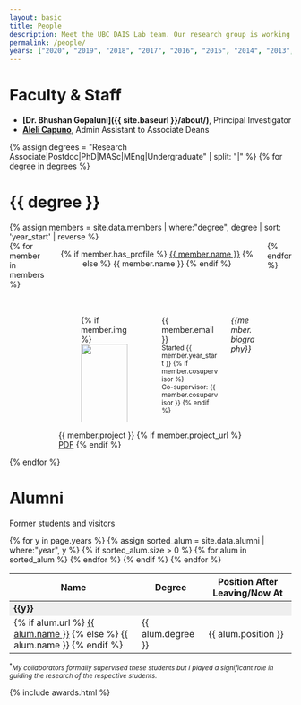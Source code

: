 ```yaml
---
layout: basic
title: People
description: Meet the UBC DAIS Lab team. Our research group is working on machine learning, data analytics and process control research.
permalink: /people/
years: ["2020", "2019", "2018", "2017", "2016", "2015", "2014", "2013", "2012", "2011", "2010", "2009", "2008", "2007", "2006", "2005", "2004", "2003", "2002"]
---
```


# Faculty & Staff
- **[Dr. Bhushan Gopaluni]({{ site.baseurl }}/about/)**, Principal Investigator
- **[Aleli Capuno](https://engineering.ubc.ca/about/staff-directory)**, Admin Assistant to Associate Deans

{% assign degrees = "Research Associate|Postdoc|PhD|MASc|MEng|Undergraduate" | split: "|" %}
{% for degree in degrees %}

<h1 class="title"> {{ degree }} </h1>
{% assign members = site.data.members | where:"degree", degree | sort: 'year_start' | reverse %}

<div>
	<div class="columns is-multiline is-mobile is-fullheight">
	{% for member in members %}
	<div class="column is-half-desktop is-full-mobile">
		<div class="card" itemscope itemtype="http://schema.org/Person" style="display:flex; flex-direction: column; height: 100%;">
			<header class="card-header">
				<p class="card-header-title">
				{% if member.has_profile %}
					<a href="{{ site.baseurl }}/profile/{{ member.name }}"><span itemprop="name">{{ member.name }}</span></a>
				{% else %}
					<span itemprop="name">{{ member.name }}</span>
				{% endif %}
				</p>
			</header>
			<div id="collapsible-card" class="is-collapsible is-active">
				<div class="card-content">
					<div class="columns is-multiline is-mobile">
						<div class="column is-one-third-desktop">
					    <figure class="image is-round is-128x128">
					    	{% if member.img %}
					    	<img class="is-rounded" style="height: 100%; object-fit: cover;" src="{{ site.baseurl }}/assets/profile/{{ member.img }}">
					    	{% else %}
					    	<img class="is-rounded" src="https://bulma.io/images/placeholders/128x128.png" alt="Placeholder image">
					    	{% endif %}
					    </figure>
					   </div>
					   <div class="column">
					    <p>
					    	<span itemprop="email" class="has-text-weight-light is-size-7"><i class="fas fa-envelope"></i> {{ member.email }}</span><br>
					    	<small>
									Started {{ member.year_start }}
									{% if member.cosupervisor %}
									<br>Co-supervisor: {{ member.cosupervisor }}
									{% endif %}
								</small>
							</p>
						</div>
						<div class="column is-full">
							<p class="is-size-7">
							<i itemprop="description">
								{{member.biography}}
							</i>
							</p>
						</div>
					</div>		
				</div>
			</div>
		  <footer class="card-footer" style="margin-top: auto;">
		  	<p class="card-footer-item" itemprop="knowsAbout">
					{{ member.project }}
					{% if member.project_url %}
						<a href="{{ site.baseurl }}/{{ member.project_url }}"><span class="tag is-light is-info">PDF</span></a>
					{% endif %}
				</p>
		  </footer>			
		</div>		
	</div>
	{% endfor %}
	</div>
</div>
{% endfor %}

<h1> Alumni </h1>
<p> Former students and visitors </p>

<div class="table-container">
<table class="table is-bordered is-striped is-narrow is-hoverable is-fullwidth">
	<thead>
		<tr>
			<th>Name</th>
			<th>Degree</th>
			<th>Position After Leaving/Now At</th>
		</tr>
	</thead>
	<tbody>	
	{% for y in page.years %}
		{% assign sorted_alum = site.data.alumni | where:"year", y %}	
		{% if sorted_alum.size > 0 %}
			<td colspan="3" style="background-color: #eee;"><b>{{y}}</b></td>
			{% for alum in sorted_alum %}
				<tr>
					<td>{% if alum.url %}
						<a href="{{ alum.url }}">{{ alum.name }}</a>
						{% else %}
						{{ alum.name }}
						{% endif %}
					</td>
					<td>{{ alum.degree }}</td>
					<td>{{ alum.position }}</td>
				</tr>
			{% endfor %} 
		{% endif %}
	{% endfor %}
	</tbody>
</table>	
</div>

<small><sup>*</sup><i>My collaborators formally supervised these students but I played a significant role in guiding the research of the respective students.</i></small>

{% include awards.html %}